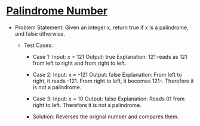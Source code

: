 # [Palindrome Number](https://leetcode.com/problems/palindrome-number/)
-   Problem Statement:
    Given an integer x, return true if x is a palindrome, and false otherwise.

    - Test Cases:
        - Case 1:
            Input: x = 121
            Output: true
            Explanation: 121 reads as 121 from left to right and from right to left.

        - Case 2:
            Input: x = -121
            Output: false
            Explanation: From left to right, it reads -121. From right to left, it becomes 121-. Therefore it is not a palindrome.

        - Case 3:
            Input: x = 10
            Output: false
            Explanation: Reads 01 from right to left. Therefore it is not a palindrome.

        - Solution:
            Reverses the orignal number and compares them.